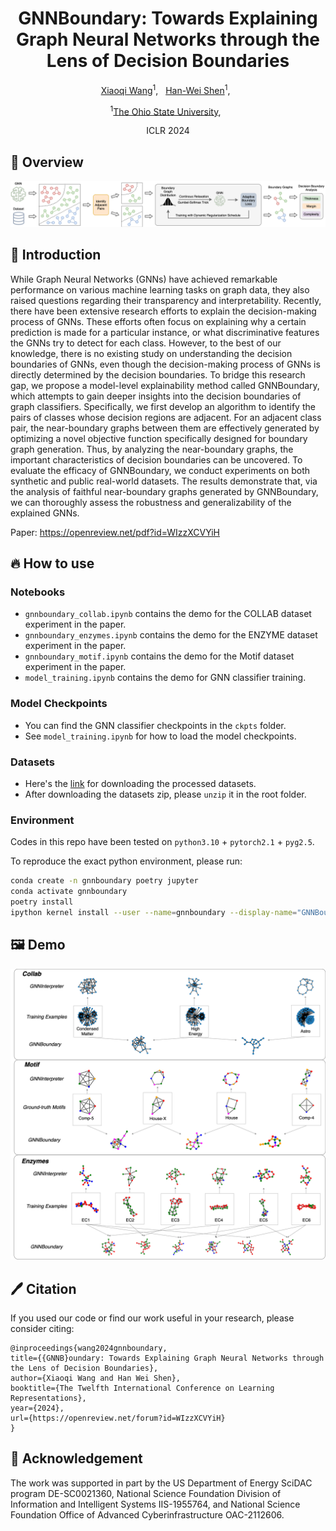 <div align="center">

<h1>GNNBoundary: Towards Explaining Graph Neural Networks through the Lens of Decision Boundaries</h1>

[Xiaoqi Wang](https://scholar.google.com/citations?user=i__pLDEAAAAJ&hl=en&oi=sra)<sup>1</sup>, &nbsp;
[Han-Wei Shen](https://scholar.google.com/citations?user=95Z6-isAAAAJ&hl=en)<sup>1</sup>, &nbsp;


<sup>1</sup>[The Ohio State University](), &nbsp;

ICLR 2024

</div>


## 🚀 Overview
![GNNBoundary](./figures/overview.png)

## 📖 Introduction
While Graph Neural Networks (GNNs) have achieved remarkable performance on various machine learning 
tasks on graph data, they also raised questions regarding their transparency and interpretability. 
Recently, there have been extensive research efforts to explain the decision-making process of GNNs.
These efforts often focus on explaining why a certain prediction is made for a particular instance, 
or what discriminative features the GNNs try to detect for each class. However, to the best of our 
knowledge, there is no existing study on understanding the decision boundaries of GNNs, even though 
the decision-making process of GNNs is directly determined by the decision boundaries. To bridge this 
research gap, we propose a model-level explainability method called GNNBoundary, which attempts to gain
deeper insights into the decision boundaries of graph classifiers. Specifically, we first develop an 
algorithm to identify the pairs of classes whose decision regions are adjacent. For an adjacent class 
pair, the near-boundary graphs between them are effectively generated by optimizing a novel objective 
function specifically designed for boundary graph generation. Thus, by analyzing the near-boundary 
graphs, the important characteristics of decision boundaries can be uncovered. To evaluate the efficacy 
of GNNBoundary, we conduct experiments on both synthetic and public real-world datasets. The results 
demonstrate that, via the analysis of faithful near-boundary graphs generated by GNNBoundary, we can 
thoroughly assess the robustness and generalizability of the explained GNNs.

Paper: https://openreview.net/pdf?id=WIzzXCVYiH

## 🔥 How to use

### Notebooks
* `gnnboundary_collab.ipynb` contains the demo for the COLLAB dataset experiment in the paper.
* `gnnboundary_enzymes.ipynb` contains the demo for the ENZYME dataset experiment in the paper.
* `gnnboundary_motif.ipynb` contains the demo for the Motif dataset experiment in the paper.
* `model_training.ipynb` contains the demo for GNN classifier training.

### Model Checkpoints
* You can find the GNN classifier checkpoints in the `ckpts` folder.
* See `model_training.ipynb` for how to load the model checkpoints.

### Datasets
* Here's the [link](https://drive.google.com/file/d/1O3IRF9mhL2KCCU1eVlCEdssaf6y-pq2h/view?usp=sharing) for downloading the processed datasets.
* After downloading the datasets zip, please `unzip` it in the root folder.

### Environment
Codes in this repo have been tested on `python3.10` + `pytorch2.1` + `pyg2.5`.

To reproduce the exact python environment, please run:
```bash
conda create -n gnnboundary poetry jupyter
conda activate gnnboundary
poetry install
ipython kernel install --user --name=gnnboundary --display-name="GNNBoundary"
```

## 🖼️ Demo
![demo](figures/demo.png)

## 🖊️ Citation
If you used our code or find our work useful in your research, please consider citing:
```
@inproceedings{wang2024gnnboundary,
title={{GNNB}oundary: Towards Explaining Graph Neural Networks through the Lens of Decision Boundaries},
author={Xiaoqi Wang and Han Wei Shen},
booktitle={The Twelfth International Conference on Learning Representations},
year={2024},
url={https://openreview.net/forum?id=WIzzXCVYiH}
}
```

## 🙏 Acknowledgement
The work  was supported in part by  the US Department of Energy SciDAC program DE-SC0021360, 
National Science Foundation Division of Information and Intelligent Systems IIS-1955764, 
and National Science Foundation Office of Advanced Cyberinfrastructure OAC-2112606.
